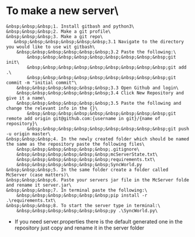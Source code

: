 # To make a new server\
    &nbsp;&nbsp;&nbsp;1. Install gitbash and python3\
    &nbsp;&nbsp;&nbsp;2. Make a git profile\
    &nbsp;&nbsp;&nbsp;3. Make a git repo\
       &nbsp;&nbsp;&nbsp;&nbsp;&nbsp;&nbsp;3.1 Navigate to the directory you would like to use wit gitbash\
        &nbsp;&nbsp;&nbsp;&nbsp;&nbsp;&nbsp;3.2 Paste the following:\
            &nbsp;&nbsp;&nbsp;&nbsp;&nbsp;&nbsp;&nbsp;&nbsp;&nbsp;git init\
            &nbsp;&nbsp;&nbsp;&nbsp;&nbsp;&nbsp;&nbsp;&nbsp;&nbsp;git add .\
            &nbsp;&nbsp;&nbsp;&nbsp;&nbsp;&nbsp;&nbsp;&nbsp;&nbsp;git commit -m "initial commit"\
        &nbsp;&nbsp;&nbsp;&nbsp;&nbsp;&nbsp;3.3 Open Github and login\
        &nbsp;&nbsp;&nbsp;&nbsp;&nbsp;&nbsp;3.4 Click New Repository and give it a name\
        &nbsp;&nbsp;&nbsp;&nbsp;&nbsp;&nbsp;3.5 Paste the following and change the relevant info in the {}\
            &nbsp;&nbsp;&nbsp;&nbsp;&nbsp;&nbsp;&nbsp;&nbsp;&nbsp;git remote add origin git@github.com:{username in git}/{name of repository}\
            &nbsp;&nbsp;&nbsp;&nbsp;&nbsp;&nbsp;&nbsp;&nbsp;&nbsp;git push -u origin master\
    &nbsp;&nbsp;&nbsp;4. In the newly created folder which should be named the same as the repository paste the following files\
        &nbsp;&nbsp;&nbsp;&nbsp;&nbsp;&nbsp;.gitignore\
        &nbsp;&nbsp;&nbsp;&nbsp;&nbsp;&nbsp;mcServerState.txt\
        &nbsp;&nbsp;&nbsp;&nbsp;&nbsp;&nbsp;requirements.txt\
        &nbsp;&nbsp;&nbsp;&nbsp;&nbsp;&nbsp;SyncWorld.py
    &nbsp;&nbsp;&nbsp;5. In the same folder create a folder called McServer (case matters)\
    &nbsp;&nbsp;&nbsp;6. Paste your servers jar file in the McServer folde and rename it server.jar\
    &nbsp;&nbsp;&nbsp;7. In terminal paste the following:\
        &nbsp;&nbsp;&nbsp;&nbsp;&nbsp;&nbsp;pip install -r .\requirements.txt\
    &nbsp;&nbsp;&nbsp;8. To start the server type in terminal:\
        &nbsp;&nbsp;&nbsp;&nbsp;&nbsp;&nbsp;py .\SyncWorld.py\


* If you need server.properties there is the default generated one in the repository just copy and rename it in the server folder
